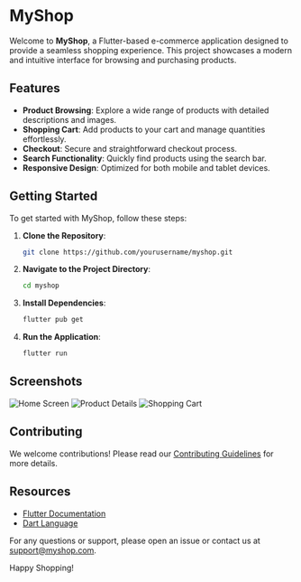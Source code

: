 # MyShop

Welcome to **MyShop**, a Flutter-based e-commerce application designed to provide a seamless shopping experience. This project showcases a modern and intuitive interface for browsing and purchasing products.

## Features

- **Product Browsing**: Explore a wide range of products with detailed descriptions and images.
- **Shopping Cart**: Add products to your cart and manage quantities effortlessly.
- **Checkout**: Secure and straightforward checkout process.
- **Search Functionality**: Quickly find products using the search bar.
- **Responsive Design**: Optimized for both mobile and tablet devices.

## Getting Started

To get started with MyShop, follow these steps:

1. **Clone the Repository**:
    ```sh
    git clone https://github.com/yourusername/myshop.git
    ```
2. **Navigate to the Project Directory**:
    ```sh
    cd myshop
    ```
3. **Install Dependencies**:
    ```sh
    flutter pub get
    ```
4. **Run the Application**:
    ```sh
    flutter run
    ```

## Screenshots

![Home Screen](screenshots/home.png)
![Product Details](screenshots/product_details.png)
![Shopping Cart](screenshots/cart.png)

## Contributing

We welcome contributions! Please read our [Contributing Guidelines](CONTRIBUTING.md) for more details.

## Resources

- [Flutter Documentation](https://docs.flutter.dev/)
- [Dart Language](https://dart.dev/)

For any questions or support, please open an issue or contact us at support@myshop.com.

Happy Shopping!
